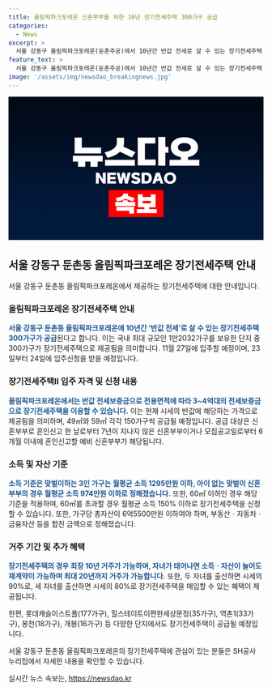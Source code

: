 ```yaml
---
title: 올림픽파크포레온 신혼부부를 위한 10년 장기전세주택 300가구 공급
categories:
  - News
excerpt: >
  서울 강동구 올림픽파크포레온(둔촌주공)에서 10년간 반값 전세로 살 수 있는 장기전세주택 300가구가 공급된다. 대상은 서울 사는 신혼부부 또는 예비 신혼부부로, 소득 기준이나 세대원 수별 면적 기준 등을 대폭 완화했다. 49㎡는 무자녀 가구를 대상으로, 59㎡는 유자녀 가구 대상으로 모집하며, 최장 10년 거주하며 아이를 낳으면 20년까지도 가능하다. 2022년 서울 지역을 중심으로 다양한 장기전세주택이 공급될 예정이다. (총 147자)
feature_text: >
  서울 강동구 올림픽파크포레온(둔촌주공)에서 10년간 반값 전세로 살 수 있는 장기전세주택 300가구가 공급된다. 대상은 서울 사는 신혼부부 또는 예비 신혼부부로, 소득 기준이나 세대원 수별 면적 기준 등을 대폭 완화했다. 49㎡는 무자녀 가구를 대상으로, 59㎡는 유자녀 가구 대상으로 모집하며, 최장 10년 거주하며 아이를 낳으면 20년까지도 가능하다. 2022년 서울 지역을 중심으로 다양한 장기전세주택이 공급될 예정이다. (총 147자)
image: '/assets/img/newsdao_breakingnews.jpg'
---
```


<p><img src="/assets/img/newsdao_breakingnews.jpg" alt="cryptoinkorea 속보" /></p>

<h2 data-ke-size="size26">서울 강동구 둔촌동 올림픽파크포레온 장기전세주택 안내</h2>

<p>서울 강동구 둔촌동 올림픽파크포레온에서 제공하는 장기전세주택에 대한 안내입니다.</p>

<h3>올림픽파크포레온 장기전세주택 안내</h3>

<p><b><span style="color: #1a5490;">서울 강동구 둔촌동 올림픽파크포레온에 10년간 ‘반값 전세’로 살 수 있는 장기전세주택 300가구가 공급</span></b>된다고 합니다. 이는 국내 최대 규모인 1만2032가구를 보유한 단지 중 300가구가 장기전세주택으로 제공됨을 의미합니다. 11월 27일에 입주할 예정이며, 23일부터 24일에 입주신청을 받을 예정입니다.</p>

<h3>장기전세주택Ⅱ 입주 자격 및 신청 내용</h3>

<p><b><span style="color: #1a5490;">올림픽파크포레온에서는 반값 전세보증금으로 전용면적에 따라 3~4억대의 전세보증금으로 장기전세주택을 이용할 수 있습니다.</span></b> 이는 현재 시세의 반값에 해당하는 가격으로 제공됨을 의미하며, 49㎡와 59㎡ 각각 150가구씩 공급될 예정입니다. 공급 대상은 신혼부부로 혼인신고 한 날로부터 7년이 지나지 않은 신혼부부이거나 모집공고일로부터 6개월 이내에 혼인신고할 예비 신혼부부가 해당됩니다.</p>

<h3>소득 및 자산 기준</h3>

<p><b><span style="color: #1a5490;">소득 기준은 맞벌이하는 3인 가구는 월평균 소득 1295만원 이하, 아이 없는 맞벌이 신혼부부의 경우 월평균 소득 974만원 이하로 정해졌습니다.</span></b> 또한, 60㎡ 이하인 경우 해당 기준을 적용하며, 60㎡를 초과할 경우 월평균 소득 150% 이하로 장기전세주택을 신청할 수 있습니다. 또한, 가구당 총자산이 6억5500만원 이하여야 하며, 부동산ㆍ자동차ㆍ금융자산 등을 합친 금액으로 정해졌습니다.</p>

<h3>거주 기간 및 추가 혜택</h3>

<p><b><span style="color: #1a5490;">장기전세주택의 경우 최장 10년 거주가 가능하며, 자녀가 태어나면 소득ㆍ자산이 늘어도 재계약이 가능하며 최대 20년까지 거주가 가능합니다.</span></b> 또한, 두 자녀를 출산하면 시세의 90%로, 세 자녀를 출산하면 시세의 80%로 장기전세주택을 매입할 수 있는 혜택이 제공됩니다.</p>

<p>한편, 롯데캐슬이스트폴(177가구), 힐스테이트이편한세상문정(35가구), 역촌1(33가구), 봉천(18가구), 개봉(16가구) 등 다양한 단지에서도 장기전세주택이 공급될 예정입니다.</p>

<p>서울 강동구 둔촌동 올림픽파크포레온의 장기전세주택에 관심이 있는 분들은 SH공사 누리집에서 자세한 내용을 확인할 수 있습니다.</p>
실시간 뉴스 속보는, <a href="https://newsdao.kr" rel="dofollow">https://newsdao.kr</a>


